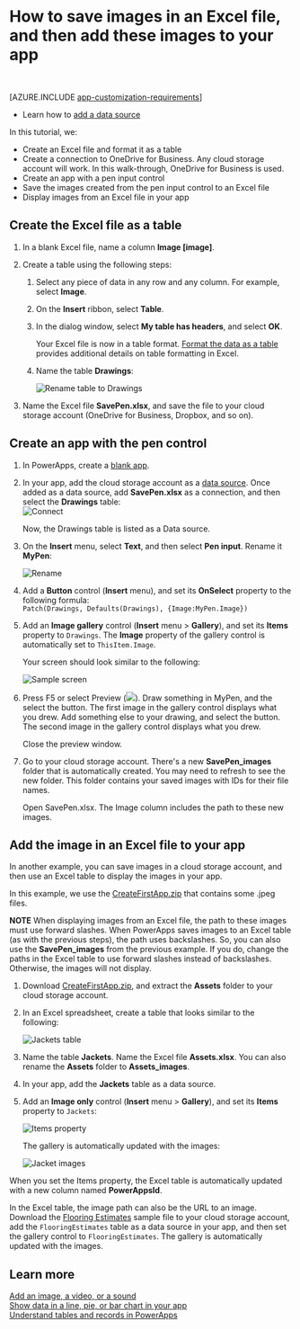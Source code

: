 <properties
	pageTitle="Save images in an Excel file | Microsoft PowerApps"
	description="How to save image in an Excel table in a cloud storage account"
	services=""
	suite="powerapps"
	documentationCenter=""
	authors="AFTOwen"
	manager="anneta"
	editor=""/>

<tags
   ms.service="powerapps"
   ms.devlang="na"
   ms.topic="article"
   ms.tgt_pltfrm="na"
   ms.workload="na"
   ms.date="06/15/2016"
   ms.author="anneta"/>

# How to save images in an Excel file, and then add these images to your app

&nbsp;

[AZURE.INCLUDE [app-customization-requirements](../includes/app-customization-requirements.md)]
- Learn how to [add a data source](add-data-connection.md)


In this tutorial, we:

- Create an Excel file and format it as a table
- Create a connection to OneDrive for Business. Any cloud storage account will work. In this walk-through, OneDrive for Business is used.
- Create an app with a pen input control
- Save the images created from the pen input control to an Excel file
- Display images from an Excel file in your app


## Create the Excel file as a table

1.	In a blank Excel file, name a column **Image [image]**.
2.	Create a table using the following steps:    

	1. Select any piece of data in any row and any column. For example, select **Image**.
	2. On the **Insert** ribbon, select **Table**.
	3. In the dialog window, select **My table has headers**, and select **OK**.

		Your Excel file is now in a table format. [Format the data as a table](https://support.office.com/en-us/article/Format-an-Excel-table-6789619F-C889-495C-99C2-2F971C0E2370) provides additional details on table formatting in Excel.

	4. Name the table **Drawings**:  

		![Rename table to Drawings](./media/tutorial-working-with-images-in-excel/drawings-table.png)

3.	Name the Excel file **SavePen.xlsx**, and save the file to your cloud storage account (OneDrive for Business, Dropbox, and so on).

## Create an app with the pen control

1.	In PowerApps, create a [blank app](get-started-create-from-blank.md).
2.	In your app, add the cloud storage account as a [data source](add-data-connection.md). Once added as a data source, add **SavePen.xlsx** as a connection, and then select the **Drawings** table:  
	![Connect](./media/tutorial-working-with-images-in-excel/savepen.png)  

	Now, the Drawings table is listed as a Data source.
3.  On the **Insert** menu, select **Text**, and then select **Pen input**. Rename it **MyPen**:  

	![Rename](./media/tutorial-working-with-images-in-excel/rename-mypen.png)

4.	Add a **Button** control (**Insert** menu), and set its **OnSelect** property to the following formula:  
	`Patch(Drawings, Defaults(Drawings), {Image:MyPen.Image})`

5.	Add an **Image gallery** control (**Insert** menu > **Gallery**), and set its **Items** property to `Drawings`. The **Image** property of the gallery control is automatically set to `ThisItem.Image`.

	Your screen should look similar to the following:  

	![Sample screen](./media/tutorial-working-with-images-in-excel/screen.png)  
6.	Press F5 or select Preview (![](./media/tutorial-working-with-images-in-excel/preview.png)). Draw something in MyPen, and the select the button. The first image in the gallery control displays what you drew. Add something else to your drawing, and select the button. The second image in the gallery control displays what you drew.

	Close the preview window.
7. Go to your cloud storage account. There's a new **SavePen_images** folder that is automatically created. You may need to refresh to see the new folder. This folder contains your saved images with IDs for their file names.

	Open SavePen.xlsx. The Image column includes the path to these new images.


## Add the image in an Excel file to your app

In another example, you can save images in a cloud storage account, and then use an Excel table to display the images in your app.

In this example, we use the [CreateFirstApp.zip](http://pwrappssamples.blob.core.windows.net/samples/CreateFirstApp.zip) that contains some .jpeg files.

**NOTE** When displaying images from an Excel file, the path to these images must use forward slashes. When PowerApps saves images to an Excel table (as with the previous steps), the path uses backslashes. So, you can also use the **SavePen_images** from the previous example. If you do, change the paths in the Excel table to use forward slashes instead of backslashes. Otherwise, the images will not display.  

1. Download [CreateFirstApp.zip](http://pwrappssamples.blob.core.windows.net/samples/CreateFirstApp.zip), and extract the **Assets** folder to your cloud storage account.
2. In an Excel spreadsheet, create a table that looks similar to the following:

	![Jackets table](./media/tutorial-working-with-images-in-excel/jackets.png)

3. Name the table **Jackets**. Name the Excel file **Assets.xlsx**. You can also rename the **Assets** folder to **Assets_images**.

4. In your app, add the **Jackets** table as a data source.  

5. Add an **Image only** control (**Insert** menu > **Gallery**), and set its **Items** property to `Jackets`:  

	![Items property](./media/tutorial-working-with-images-in-excel/items-jackets.png)

	The gallery is automatically updated with the images:  

	![Jacket images](./media/tutorial-working-with-images-in-excel/images.png)

When you set the Items property, the Excel table is automatically updated with a new column named __PowerAppsId__.

In the Excel table, the image path can also be the URL to an image. Download the [Flooring Estimates](http://pwrappssamples.blob.core.windows.net/samples/FlooringEstimates.xlsx) sample file to your cloud storage account, add the `FlooringEstimates` table as a data source in your app, and then set the gallery control to `FlooringEstimates`. The gallery is automatically updated with the images.

## Learn more

[Add an image, a video, or a sound](add-images-pictures-audio-video.md)  
[Show data in a line, pie, or bar chart in your app](use-line-pie-bar-chart.md)  
[Understand tables and records in PowerApps](working-with-tables.md)
